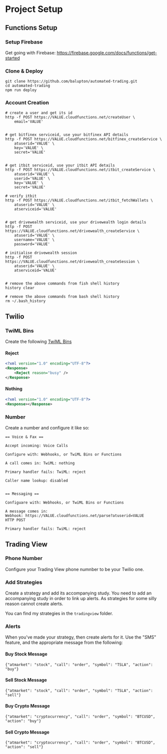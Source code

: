 # Project Setup

## Functions Setup

### Setup Firebase

Get going with Firebase:
https://firebase.google.com/docs/functions/get-started

### Clone & Deploy

```
git clone https://github.com/balupton/automated-trading.git
cd automated-trading
npm run deploy
```

### Account Creation

```
# create a user and get its id
http -f POST https://VALUE.cloudfunctions.net/createUser \
    email='VALUE'


# get bitfinex serviceid, use your bitfinex API details
http -f POST https://VALUE.cloudfunctions.net/bitfinex_createService \
    atuserid='VALUE' \
    key='VALUE' \
    secret='VALUE'


# get itbit serviceid, use your itbit API details
http -f POST https://VALUE.cloudfunctions.net/itbit_createService \
    atuserid='VALUE' \
    userid='VALUE' \
    key='VALUE' \
    secret='VALUE'

# verify itbit
http -f POST https://VALUE.cloudfunctions.net/itbit_fetchWallets \
    atuserid='VALUE' \
    atserviceid='VALUE'


# get drivewealth serviceid, use your drivewealth login details
http -f POST https://VALUE.cloudfunctions.net/drivewealth_createService \
    atuserid='VALUE' \
    username='VALUE' \
    password='VALUE'

# initialise drivewealth session
http -f POST https://VALUE.cloudfunctions.net/drivewealth_createSession \
    atuserid='VALUE' \
    atserviceid='VALUE'


# remove the above commands from fish shell history
history clear

# remove the above commands from bash shell history
rm ~/.bash_history
```



## Twilio

### TwiML Bins

Create the following [TwiML Bins](https://www.twilio.com/console/runtime/twiml-bins)

#### Reject

``` xml
<?xml version="1.0" encoding="UTF-8"?>
<Response>
    <Reject reason="busy" />
</Response>
```

#### Nothing

``` xml
<?xml version="1.0" encoding="UTF-8"?>
<Response></Response>
```


### Number

Create a number and configure it like so:

```
== Voice & Fax ==

Accept incoming: Voice Calls

Configure with: Webhooks, or TwiML Bins or Functions

A call comes in: TwiML: nothing

Primary handler fails: TwiML: reject

Caller name lookup: disabled


== Messaging ==

Configuare with: Webhooks, or TwiML Bins or Functions

A message comes in:
Webhook: https://VALUE.cloudfunctions.net/parse?atuserid=VALUE
HTTP POST

Primary handler fails: TwiML: reject
```



## Trading View


### Phone Number

Configure your Trading View phone numnber to be your Twilio one.

### Add Strategies

Create a strategy and add its accompanying study. You need to add an accompanying study in order to link up alerts. As strategies for some silly reason cannot create alerts.

You can find my strategies in the `tradingview` folder.


### Alerts

When you've made your strategy, then create alerts for it. Use the "SMS" feature, and the appropriate message from the following:

#### Buy Stock Message

```
{"atmarket": "stock", "call": "order", "symbol": "TSLA", "action": "buy"}
```

#### Sell Stock Message

```
{"atmarket": "stock", "call": "order", "symbol": "TSLA", "action": "sell"}
```

#### Buy Crypto Message

```
{"atmarket": "cryptocurrency", "call": "order", "symbol": "BTCUSD", "action": "buy"}
```

#### Sell Crypto Message

```
{"atmarket": "cryptocurrency", "call": "order", "symbol": "BTCUSD", "action": "sell"}
```
